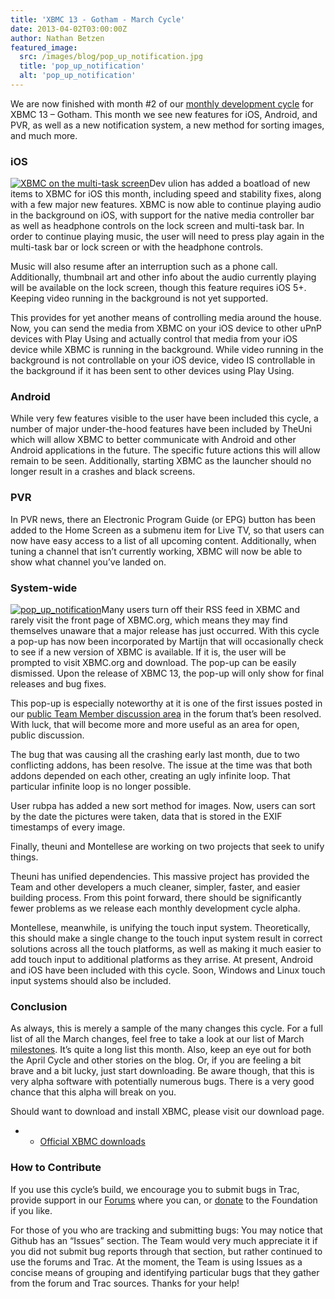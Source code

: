 ```yaml
---
title: 'XBMC 13 - Gotham - March Cycle'
date: 2013-04-02T03:00:00Z
author: Nathan Betzen
featured_image:
  src: /images/blog/pop_up_notification.jpg
  title: 'pop_up_notification'
  alt: 'pop_up_notification'
---
```

We are now finished with month #2 of our [monthly development cycle](https://kodi.wiki/view/Development_builds "XBMC Development Builds") for XBMC 13 – Gotham. This month we see new features for iOS, Android, and PVR, as well as a new notification system, a new method for sorting images, and much more.

 ### iOS

 [![](/sites/default/files/uploads/multi_task_screen2-200x300.jpg "XBMC on the multi-task screen")](/sites/default/files/uploads/multi_task_screen2.jpg)Dev ulion has added a boatload of new items to XBMC for iOS this month, including speed and stability fixes, along with a few major new features. XBMC is now able to continue playing audio in the background on iOS, with support for the native media controller bar as well as headphone controls on the lock screen and multi-task bar. In order to continue playing music, the user will need to press play again in the multi-task bar or lock screen or with the headphone controls.

 Music will also resume after an interruption such as a phone call. Additionally, thumbnail art and other info about the audio currently playing will be available on the lock screen, though this feature requires iOS 5+. Keeping video running in the background is not yet supported.

 This provides for yet another means of controlling media around the house. Now, you can send the media from XBMC on your iOS device to other uPnP devices with Play Using and actually control that media from your iOS device while XBMC is running in the background. While video running in the background is not controllable on your iOS device, video IS controllable in the background if it has been sent to other devices using Play Using.

 ### Android

 While very few features visible to the user have been included this cycle, a number of major under-the-hood features have been included by TheUni which will allow XBMC to better communicate with Android and other Android applications in the future. The specific future actions this will allow remain to be seen. Additionally, starting XBMC as the launcher should no longer result in a crashes and black screens.

 ### PVR

 In PVR news, there an Electronic Program Guide (or EPG) button has been added to the Home Screen as a submenu item for Live TV, so that users can now have easy access to a list of all upcoming content. Additionally, when tuning a channel that isn’t currently working, XBMC will now be able to show what channel you’ve landed on.

 ### System-wide

 [![](/sites/default/files/uploads/pop_up_notification-300x186.jpg "pop_up_notification")](/sites/default/files/uploads/pop_up_notification.jpg)Many users turn off their RSS feed in XBMC and rarely visit the front page of XBMC.org, which means they may find themselves unaware that a major release has just occurred. With this cycle a pop-up has now been incorporated by Martijn that will occasionally check to see if a new version of XBMC is available. If it is, the user will be prompted to visit XBMC.org and download. The pop-up can be easily dismissed. Upon the release of XBMC 13, the pop-up will only show for final releases and bug fixes.

 This pop-up is especially noteworthy at it is one of the first issues posted in our [public Team Member discussion area](https://forum.kodi.tv/forumdisplay.php?fid=183 "Public Team Member discussion area") in the forum that’s been resolved. With luck, that will become more and more useful as an area for open, public discussion.

 The bug that was causing all the crashing early last month, due to two conflicting addons, has been resolve. The issue at the time was that both addons depended on each other, creating an ugly infinite loop. That particular infinite loop is no longer possible.

 User rubpa has added a new sort method for images. Now, users can sort by the date the pictures were taken, data that is stored in the EXIF timestamps of every image.

 Finally, theuni and Montellese are working on two projects that seek to unify things.

 Theuni has unified dependencies. This massive project has provided the Team and other developers a much cleaner, simpler, faster, and easier building process. From this point forward, there should be significantly fewer problems as we release each monthly development cycle alpha.

 Montellese, meanwhile, is unifying the touch input system. Theoretically, this should make a single change to the touch input system result in correct solutions across all the touch platforms, as well as making it much easier to add touch input to additional platforms as they arrise. At present, Android and iOS have been included with this cycle. Soon, Windows and Linux touch input systems should also be included.

 ### Conclusion

 As always, this is merely a sample of the many changes this cycle. For a full list of all the March changes, feel free to take a look at our list of March [milestones](https://github.com/xbmc/xbmc/issues?milestone=17&state=closed "March Changelog"). It’s quite a long list this month. Also, keep an eye out for both the April Cycle and other stories on the blog. Or, if you are feeling a bit brave and a bit lucky, just start downloading. Be aware though, that this is very alpha software with potentially numerous bugs. There is a very good chance that this alpha will break on you.

 Should want to download and install XBMC, please visit our download page.

 
 * * [Official XBMC downloads](https://kodi.wiki/download/)
 
 ### How to Contribute

 If you use this cycle’s build, we encourage you to submit bugs in Trac, provide support in our [Forums](https://forum.kodi.tv/ "XBMC Forums") where you can, or [donate](https://kodi.wiki/contribute/donate/ "XBMC Foundation Donations") to the Foundation if you like.

 For those of you who are tracking and submitting bugs: You may notice that Github has an “Issues” section. The Team would very much appreciate it if you did not submit bug reports through that section, but rather continued to use the forums and Trac. At the moment, the Team is using Issues as a concise means of grouping and identifying particular bugs that they gather from the forum and Trac sources. Thanks for your help!

 